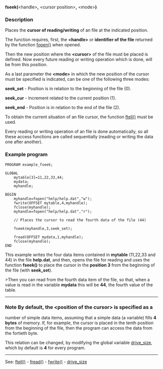 **fseek(**&lt;handle&gt;**,** &lt;cursor position&gt;**,** &lt;mode&gt;**)**

### Description

Places the **cursor of reading/writing** of an file at the indicated position.

The function requires, first, the **&lt;handle&gt;** or **identifier of the file**
returned by the function [fopen()](fopen().md) when opened.

Then the new position where the **&lt;cursor&gt;** of the file must be placed is defined.
Now every future reading or writing operation which is done, will be from this position.

As a last parameter the **&lt;mode&gt;** in which the new position of the cursor 
must be specified is indicated, can be one of the following three modes:

 **seek_set** - Position is in relation to the beginning of the file (0).

 **seek_cur** - Increment related to the current position (1).

 **seek_end** - Position is in relation to the end of the file (2).


To obtain the current situation of an file cursor, the function
[ftell()](ftell().md) must be used.

Every reading or writing operation of an file is done automatically, 
so all these access functions are called sequentially (reading or
writing the data one after another).

### Example program
```
PROGRAM example_fseek;

GLOBAL
    mytable[3]=11,22,33,44;
    mydata;
    myhandle;

BEGIN
    myhandle=fopen("help/help.dat","w");
    fwrite(OFFSET mytable,4,myhandle);
    fclose(myhandle);
    myhandle=fopen("help/help.dat","r");

    // Places the cursor to read the fourth data of the file (44)

    fseek(myhandle,3,seek_set);

    fread(OFFSET mydata,1,myhandle);
    fclose(myhandle);
END
```


This example writes the four data items contained in **mytable** (11,22,33 and 44)
in the file **help.dat**, and then, opens the file for reading and uses
the function **fseek()** to place the cursor in the **position 3** from the
beginning of the file (with **seek_set**).

&gt;Then you can read from the fourth data item of the file, so that,
when a value is read in the variable **mydata** this will be **44**,
the fourth value of the table.

---------------------------------------


### Note By default, the **&lt;position of the cursor&gt;** is specified as a
number of simple data items, assuming that a simple data (a variable)
fills **4 bytes** of memory. If, for example, the cursor is placed in the tenth position
from the beginning of the file, then the program can access the data 
from the fortieth byte.

This relation can be changed, by modifying the global variable [drive_size](global_unit_size.md),
which by default is **4** for every program.

---------------------------------------
See: [ftell()](ftell().md) - [fread()](fread().md) - [fwrite()](fwrite().md) - [drive_size](global_unit_size.md)


